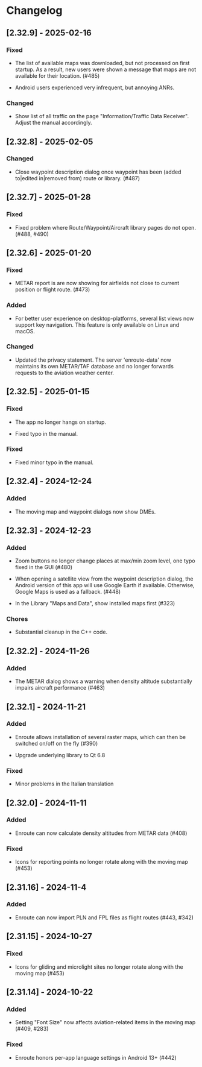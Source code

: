 # Changelog

## [2.32.9] - 2025-02-16

### Fixed
- The list of available maps was downloaded, but not processed on first startup.
  As a result, new users were shown a message that maps are not available for
  their location. (#485)

- Android users experienced very infrequent, but annoying ANRs.

### Changed
- Show list of all traffic on the page "Information/Traffic Data Receiver".
  Adjust the manual accordingly.


## [2.32.8] - 2025-02-05

### Changed
- Close waypoint description dialog once waypoint has been (added to|edited
  in|removed from) route or library. (#487)


## [2.32.7] - 2025-01-28

### Fixed
- Fixed problem where Route/Waypoint/Aircraft library pages do not open. (#488, #490)


## [2.32.6] - 2025-01-20

### Fixed
- METAR report is are now showing for airfields not close to current position or
  flight route. (#473)

### Added
- For better user experience on desktop-platforms, several list views now
  support key navigation. This feature is only available on Linux and macOS.

### Changed
- Updated the privacy statement. The server 'enroute-data' now maintains its own
  METAR/TAF database and no longer forwards requests to the aviation weather
  center.


## [2.32.5] - 2025-01-15

### Fixed
- The app no longer hangs on startup.

- Fixed typo in the manual.


### Fixed
- Fixed minor typo in the manual.


## [2.32.4] - 2024-12-24

### Added
- The moving map and waypoint dialogs now show DMEs.


## [2.32.3] - 2024-12-23

### Added
- Zoom buttons no longer change places at max/min zoom level, one typo fixed in
  the GUI (#480)

- When opening a satellite view from the waypoint description dialog, the
  Android version of this app will use Google Earth if available. Otherwise,
  Google Maps is used as a fallback. (#448)

- In the Library "Maps and Data", show installed maps first (#323)


### Chores
- Substantial cleanup in the C++ code.


## [2.32.2] - 2024-11-26

### Added
- The METAR dialog shows a warning when density altitude substantially impairs
  aircraft performance (#463)


## [2.32.1] - 2024-11-21

### Added
- Enroute allows installation of several raster maps, which can then be switched
  on/off on the fly (#390)

- Upgrade underlying library to Qt 6.8

### Fixed
- Minor problems in the Italian translation


## [2.32.0] - 2024-11-11

### Added
- Enroute can now calculate density altitudes from METAR data (#408)

### Fixed
- Icons for reporting points no longer rotate along with the moving map (#453)


## [2.31.16] - 2024-11-4

### Added
- Enroute can now import PLN and FPL files as flight routes (#443, #342)


## [2.31.15] - 2024-10-27

### Fixed
- Icons for gliding and microlight sites no longer rotate along with the moving
  map (#453)


## [2.31.14] - 2024-10-22

### Added
- Setting "Font Size" now affects aviation-related items in the moving map
  (#409, #283)

### Fixed
- Enroute honors per-app language settings in Android 13+ (#442)
